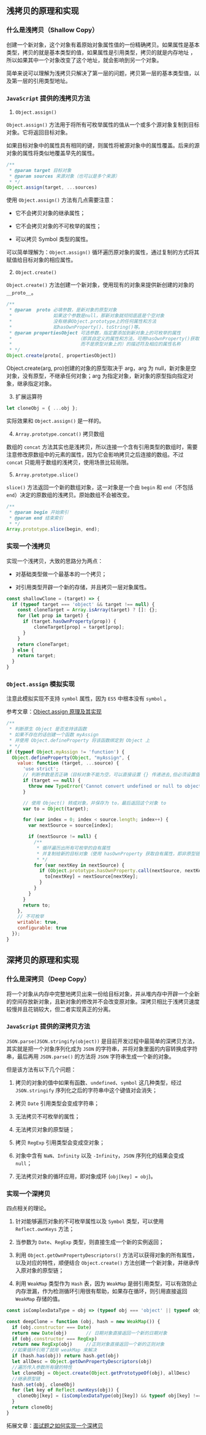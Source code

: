 ## 浅拷贝的原理和实现

### 什么是浅拷贝（Shallow Copy）

创建一个新对象，这个对象有着原始对象属性值的一份精确拷贝。如果属性是基本类型，拷贝的就是基本类型的值，如果属性是引用类型，拷贝的就是内存地址 ，所以如果其中一个对象改变了这个地址，就会影响到另一个对象。

简单来说可以理解为浅拷贝只解决了第一层的问题，拷贝第一层的基本类型值，以及第一层的引用类型地址。

### `JavaScript` 提供的浅拷贝方法

1. `Object.assign()`

`Object.assign()` 方法用于将所有可枚举属性的值从一个或多个源对象复制到目标对象。它将返回目标对象。

如果目标对象中的属性具有相同的键，则属性将被源对象中的属性覆盖。后来的源对象的属性将类似地覆盖早先的属性。

```javaScript
/**
 * @param target 目标对象
 * @param sources 来源对象（也可以是多个来源）
 * */
Object.assign(target, ...sources)
```

使用 `Object.assign()` 方法有几点需要注意：

- 它不会拷贝对象的继承属性；

- 它不会拷贝对象的不可枚举的属性；

- 可以拷贝 Symbol 类型的属性。

可以简单理解为：`Object.assign()` 循环遍历原对象的属性，通过复制的方式将其赋值给目标对象的相应属性。

2. `Object.create()`

`Object.create()` 方法创建一个新对象，使用现有的对象来提供新创建的对象的 `__proto__`。

```javaScript
/**
 * @param  proto 必填参数，是新对象的原型对象
 *               如果这个参数是null，那新对象就彻彻底底是个空对象
 *               没有继承Object.prototype上的任何属性和方法
 *               如hasOwnProperty()、toString()等。
 * @param propertiesObject 可选参数，指定要添加到新对象上的可枚举的属性
 *                        （即其自定义的属性和方法，可用hasOwnProperty()获取的
 *                         而不是原型对象上的）的描述符及相应的属性名称
 * */
Object.create(proto[, propertiesObject])
```

Object.create(arg, pro)创建的对象的原型取决于 arg，arg 为 null，新对象是空对象，没有原型，不继承任何对象；arg 为指定对象，新对象的原型指向指定对象，继承指定对象。

3. 扩展运算符

```javaScript
let cloneObj = { ...obj };
```

实际效果和 `Object.assign()` 是一样的。

4. `Array.prototype.concat()` 拷贝数组

数组的 `concat` 方法其实也是浅拷贝，所以连接一个含有引用类型的数组时，需要注意修改原数组中的元素的属性，因为它会影响拷贝之后连接的数组。不过 `concat` 只能用于数组的浅拷贝，使用场景比较局限。

5. `Array.prototype.slice()`

`slice()` 方法返回一个新的数组对象，这一对象是一个由 `begin` 和 `end`（不包括`end`）决定的原数组的浅拷贝。原始数组不会被改变。

```javaScript
/**
 * @param begin 开始索引
 * @param end 结束索引
 * */
Array.prototype.slice(begin, end);
```

### 实现一个浅拷贝

实现一个浅拷贝，大致的思路分为两点：

- 对基础类型做一个最基本的一个拷贝；

- 对引用类型开辟一个新的存储，并且拷贝一层对象属性。

```javaScript
const shallowClone = (target) => {
  if (typeof target === 'object' && target !== null) {
    const cloneTarget = Array.isArray(target) ? []: {};
    for (let prop in target) {
      if (target.hasOwnProperty(prop)) {
          cloneTarget[prop] = target[prop];
      }
    }
    return cloneTarget;
  } else {
    return target;
  }
}
```

### `Object.assign` 模拟实现

注意此模拟实现不支持 `symbol` 属性，因为 `ES5` 中根本没有 `symbol` 。

参考文章：[Object.assign 原理及其实现](https://muyiy.vip/blog/4/4.2.html)

```javaScript
/**
 * 判断原生 Object 是否支持该函数
 * 如果不存在的话创建一个函数 myAssign
 * 并使用 Object.defineProperty 将该函数绑定到 Object 上
 * */
if (typeof Object.myAssign != 'function') {
  Object.defineProperty(Object, "myAssign", {
    value: function (target, ...source) {
      'use strict';
      // 判断参数是否正确（目标对象不能为空，可以直接设置 {} 传递进去,但必须设置值）
      if (target == null) {
        throw new TypeError('Cannot convert undefined or null to object');
      }

      // 使用 Object() 转成对象，并保存为 to，最后返回这个对象 to
      var to = Object(target);

      for (var index = 0; index < source.length; index++) {
        var nextSource = source[index];

        if (nextSource != null) {
          /**
           * 循环遍历出所有可枚举的自有属性
           * 并复制给新的目标对象（使用 hasOwnProperty 获取自有属性，即非原型链上的属性）
           * */
          for (var nextKey in nextSource) {
            if (Object.prototype.hasOwnProperty.call(nextSource, nextKey)) {
              to[nextKey] = nextSource[nextKey];
            }
          }
        }
      }
      return to;
    },
    // 不可枚举
    writable: true,
    configurable: true
  });
}
```

## 深拷贝的原理和实现

### 什么是深拷贝（Deep Copy）

将一个对象从内存中完整地拷贝出来一份给目标对象，并从堆内存中开辟一个全新的空间存放新对象，且新对象的修改并不会改变原对象。深拷贝相比于浅拷贝速度较慢并且花销较大，但二者实现真正的分离。

### `JavaScript` 提供的深拷贝方法

`JSON.parse(JSON.stringify(object))` 是目前开发过程中最简单的深拷贝方法，其实就是把一个对象序列化成为 `JSON` 的字符串，并将对象里面的内容转换成字符串，最后再用 `JSON.parse()` 的方法将 `JSON` 字符串生成一个新的对象。

但是该方法有以下几个问题：

1. 拷贝的对象的值中如果有函数、`undefined`、`symbol` 这几种类型，经过 `JSON.stringify` 序列化之后的字符串中这个键值对会消失；

2. 拷贝 `Date` 引用类型会变成字符串；

3. 无法拷贝不可枚举的属性；

4. 无法拷贝对象的原型链；

5. 拷贝 `RegExp` 引用类型会变成空对象；

6. 对象中含有 `NaN`、`Infinity` 以及 `-Infinity`，`JSON` 序列化的结果会变成 `null`；

7. 无法拷贝对象的循环应用，即对象成环 (`obj[key] = obj`)。

### 实现一个深拷贝

四点相关的理论。

1. 针对能够遍历对象的不可枚举属性以及 `Symbol` 类型，可以使用 `Reflect.ownKeys` 方法；

2. 当参数为 `Date`、`RegExp` 类型，则直接生成一个新的实例返回；

3. 利用 `Object.getOwnPropertyDescriptors()` 方法可以获得对象的所有属性，以及对应的特性，顺便结合 `Object.create()` 方法创建一个新对象，并继承传入原对象的原型链；

4. 利用 `WeakMap` 类型作为 `Hash` 表，因为 `WeakMap` 是弱引用类型，可以有效防止内存泄漏，作为检测循环引用很有帮助，如果存在循环，则引用直接返回 `WeakMap` 存储的值。

```javaScript
const isComplexDataType = obj => (typeof obj === 'object' || typeof obj === 'function') && (obj !== null)

const deepClone = function (obj, hash = new WeakMap()) {
  if (obj.constructor === Date)
  return new Date(obj)       // 日期对象直接返回一个新的日期对象
  if (obj.constructor === RegExp)
  return new RegExp(obj)     //正则对象直接返回一个新的正则对象
  //如果循环引用了就用 weakMap 来解决
  if (hash.has(obj)) return hash.get(obj)
  let allDesc = Object.getOwnPropertyDescriptors(obj)
  //遍历传入参数所有键的特性
  let cloneObj = Object.create(Object.getPrototypeOf(obj), allDesc)
  //继承原型链
  hash.set(obj, cloneObj)
  for (let key of Reflect.ownKeys(obj)) {
    cloneObj[key] = (isComplexDataType(obj[key]) && typeof obj[key] !== 'function') ? deepClone(obj[key], hash) : obj[key]
  }
  return cloneObj
}
```

拓展文章：[面试题之如何实现一个深拷贝](https://muyiy.vip/blog/4/4.3.html)
